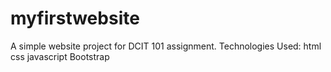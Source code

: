 # myfirstwebsite
A simple website project for DCIT 101 assignment.
Technologies Used:
html
css
javascript
Bootstrap
